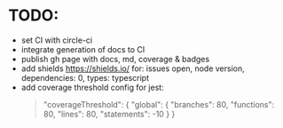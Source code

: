 # TODO:

- set CI with circle-ci
- integrate generation of docs to CI
- publish gh page with docs, md, coverage & badges
- add shields https://shields.io/ for: issues open, node version, dependencies: 0, types: typescript
- add coverage threshold config for jest:
  > "coverageThreshold": {
  >     "global": {
  >       "branches": 80,
  >       "functions": 80,
  >       "lines": 80,
  >       "statements": -10
  >     }
  >   }
